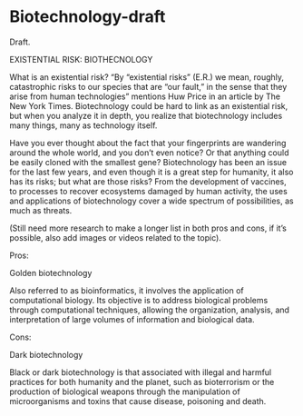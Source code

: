 # Biotechnology-draft
Draft.




EXISTENTIAL RISK: BIOTHECNOLOGY

What is an existential risk? “By “existential risks” (E.R.) we mean, roughly, catastrophic risks to our species that are “our fault,” in the sense that they arise from human technologies” mentions Huw Price in an article by The New York Times. Biotechnology could be hard to link as an existential risk, but when you analyze it in depth, you realize that biotechnology includes many things, many as technology itself.

Have you ever thought about the fact that your fingerprints are wandering around the whole world, and you don’t even notice? Or that anything could be easily cloned with the smallest gene? Biotechnology has been an issue for the last few years, and even though it is a great step for humanity, it also has its risks; but what are those risks? From the development of vaccines, to processes to recover ecosystems damaged by human activity, the uses and applications of biotechnology cover a wide spectrum of possibilities, as much as threats. 

(Still need more research to make a longer list in both pros and cons, if it’s possible, also add images or videos related to the topic).

Pros:

Golden biotechnology

Also referred to as bioinformatics, it involves the application of computational biology. Its objective is to address biological problems through computational techniques, allowing the organization, analysis, and interpretation of large volumes of information and biological data.


Cons:

Dark biotechnology

Black or dark biotechnology is that associated with illegal and harmful practices for both humanity and the planet, such as bioterrorism or the production of biological weapons through the manipulation of microorganisms and toxins that cause disease, poisoning and death.


